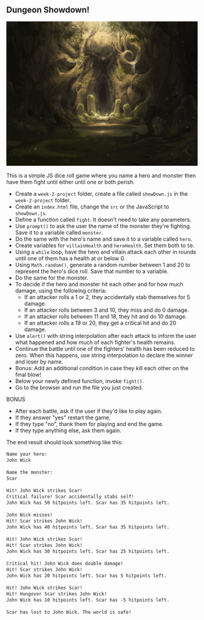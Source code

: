## Dungeon Showdown!

![](images/dungeon.png)

This is a simple JS dice roll game where you name a hero and monster then have them fight until either until one or both perish.

- Create a `week-2-project` folder, create a file called `showDown.js` in the `week-2-project` folder.
- Create an `index.html` file, change the `src` or the JavaScript to `showDown.js`.
- Define a function called `fight`. It doesn't need to take any parameters.
- Use `prompt()` to ask the user the name of the monster they're fighting. Save it to a variable called `monster`.
- Do the same with the hero's name and save it to a variable called `hero`.
- Create variables for `villainHealth` and `heroHealth`. Set them both to `50`.
- Using a `while` loop, have the hero and villain attack each other in rounds until one of them has a health at or below 0.
- Using `Math.random()`, generate a random number between 1 and 20 to represent the hero's dice roll. Save that number to a variable.
- Do the same for the monster.
- To decide if the hero and monster hit each other and for how much damage, using the following criteria:
  - If an attacker rolls a 1 or 2, they accidentally stab themselves for 5 damage.
  - If an attacker rolls between 3 and 10, they miss and do 0 damage.
  - If an attacker rolls between 11 and 18, they hit and do 10 damage.
  - If an attacker rolls a 19 or 20, they get a critical hit and do 20 damage.
- Use `alert()` with string interpolation after each attack to inform the user what happened and how much of each fighter's health remains.
- Continue the battle until one of the fighters' health has been reduced to zero. When this happens, use string interpolation to declare the winner and loser by name.
- Bonus: Add an additional condition in case they kill each other on the final blow!
- Below your newly defined function, invoke `fight()`.
- Go to the browser and run the file you just created.

BONUS

- After each battle, ask if the user if they'd like to play again.
- If they answer "yes" restart the game,
- If they type "no", thank them for playing and end the game.
- If they type anything else, ask them again.

The end result should look something like this:

```
Name your hero:
John Wick

Name the monster:
Scar

Hit! John Wick strikes Scar!
Critical failure! Scar accidentally stabs self!
John Wick has 50 hitpoints left. Scar has 35 hitpoints left.

John Wick misses!
Hit! Scar strikes John Wick!
John Wick has 40 hitpoints left. Scar has 35 hitpoints left.

Hit! John Wick strikes Scar!
Hit! Scar strikes John Wick!
John Wick has 30 hitpoints left. Scar has 25 hitpoints left.

Critical hit! John Wick does double damage!
Hit! Scar strikes John Wick!
John Wick has 20 hitpoints left. Scar has 5 hitpoints left.

Hit! John Wick strikes Scar!
Hit! Hungover Scar strikes John Wick!
John Wick has 10 hitpoints left. Scar has -5 hitpoints left.

Scar has lost to John Wick. The world is safe!
```
